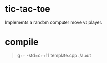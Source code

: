 # tic-tac-toe
Implements a random computer move vs player.

# compile
>g++ -std=c++11 template.cpp
>./a.out
